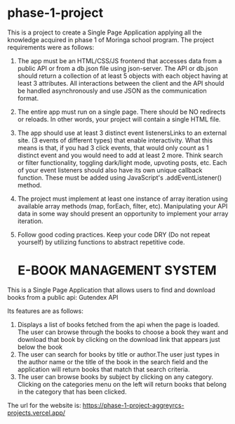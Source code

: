 # phase-1-project

This is a project to create a Single Page Application applying all the knowledge acquired in phase 1 of Moringa school program.
The project requirements were as follows:

1. The app must be an HTML/CSS/JS frontend that accesses data from a public API or from a db.json file using json-server. The API or db.json should return a collection of at least 5 objects with each object having at least 3 attributes. All interactions between the client and the API should be handled asynchronously and use JSON as the communication format.

2. The entire app must run on a single page. There should be NO redirects or reloads. In other words, your project will contain a single HTML file.

3. The app should use at least 3 distinct event listenersLinks to an external site. (3 events of different types) that enable interactivity. What this means is that, if you had 3 click events, that would only count as 1 distinct event and you would need to add at least 2 more. Think search or filter functionality, toggling dark/light mode, upvoting posts, etc. Each of your event listeners should also have its own unique callback function. These must be added using JavaScript's .addEventListener() method.

4. The project must implement at least one instance of array iteration using available array methods (map, forEach, filter, etc). Manipulating your API data in some way should present an opportunity to implement your array iteration.

5. Follow good coding practices. Keep your code DRY (Do not repeat yourself) by utilizing functions to abstract repetitive code.

    # E-BOOK MANAGEMENT SYSTEM

This is a Single Page Application that allows users to find and download books from a public api: Gutendex API

Its features are as follows:

1. Displays a list of books fetched from the api when the page is loaded. The user can browse through the books to choose a book they want and download that book by clicking on the download link that appears just below the book
2. The user can search for books by title or author.The user just types in the author name or the title of the book in the search field and the application will return books that match that search criteria.
3. The user can browse books by subject by clicking on any category. Clicking on the categories menu on the left will return books that belong in the category that has been clicked.

The url for the website is: https://phase-1-project-aggreyrcs-projects.vercel.app/
